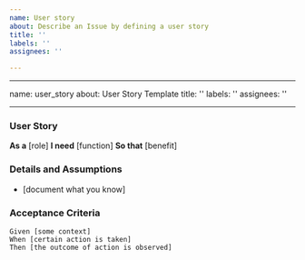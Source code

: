 ```yaml
---
name: User story
about: Describe an Issue by defining a user story
title: ''
labels: ''
assignees: ''

---
```


---
name: user_story
about: User Story Template
title: ''
labels: ''
assignees: ''

---

### User Story
**As a** [role]
**I need** [function]
**So that** [benefit]

### Details and Assumptions
* [document what you know]

### Acceptance Criteria
~~~gherkin
Given [some context]
When [certain action is taken]
Then [the outcome of action is observed]
~~~
